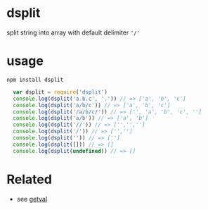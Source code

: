 # dsplit
split string into array with default delimiter `'/'`

# usage
`npm install dsplit`

```js
  var dsplit = require('dsplit')
  console.log(dsplit('a.b.c', '.')) // => ['a', 'b', 'c']
  console.log(dsplit('a/b/c')) // => ['a', 'b', 'c']
  console.log(dsplit('/a/b/c/')) // => ['', 'a', 'b', 'c', '']
  console.log(dsplit('a/b')) // => ['a', 'b']
  console.log(dsplit('//')) // => ['','','']
  console.log(dsplit('/')) // => ['','']
  console.log(dsplit('')) // => ['']
  console.log(dsplit([])) // => []
  console.log(dsplit(undefined)) // => []
```

# Related
* see [getval](https://www.npmjs.com/package/djoin)
